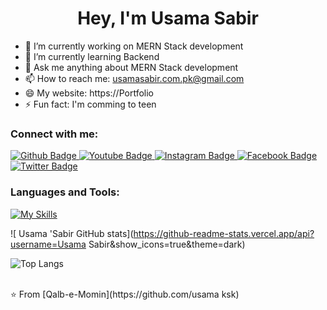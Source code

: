  <h1 align="center">Hey, I'm Usama Sabir</h1>

- 🔭 I’m currently working on MERN Stack development
- 🌱 I’m currently learning Backend
- 💬 Ask me anything about MERN Stack development 
- 📫 How to reach me: usamasabir.com.pk@gmail.com
- 😄 My website: https://Portfolio
- ⚡ Fun fact: I'm comming to teen
  
### Connect with me:
<div id="badges">
  <a href="https://github.com/usama sabir coder ">
    <img src="https://img.shields.io/badge/Github-white?style=for-the-badge&logo=Github&logoColor=black" alt="Github Badge"/>
  </a>
  <a href="https://www.youtube.com/channel/UCzvRaprYPhvAplMK36Gu0kw">
    <img src="https://img.shields.io/badge/YouTube-red?style=for-the-badge&logo=youtube&logoColor=white" alt="Youtube Badge"/>
  </a>
   <a href="https://www.instagram.com/usama_sabir">
    <img src="https://img.shields.io/badge/Instagram-purple?style=for-the-badge&logo=instagram&logoColor=white" alt="Instagram Badge"/>
  </a>
   <a href="https://fb.com/usama sabir">
    <img src="https://img.shields.io/badge/Facebook-blue?style=for-the-badge&logo=facebook&logoColor=white" alt="Facebook Badge"/>
  </a>
   <a href="https://twitter.com/usama sabir">
    <img src="https://img.shields.io/badge/Twitter-blue?style=for-the-badge&logo=twitter&logoColor=white" alt="Twitter Badge"/>
  </a>
</div>


### Languages and Tools:
[![My Skills](https://skillicons.dev/icons?i=css,dart,firebase,github,git,postman,figma,xd&perline=5)](https://skillicons.dev)

![ Usama 'Sabir GitHub stats](https://github-readme-stats.vercel.app/api?username=Usama Sabir&show_icons=true&theme=dark)

![Top Langs](https://github-readme-stats.vercel.app/api/top-langs/?username=axiftaj&theme=dark)


<br>
⭐️ From [Qalb-e-Momin](https://github.com/usama ksk)
